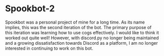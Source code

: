 # Spookbot-2  
Spookbot was a personal project of mine for a long time. As its name implies, this was the second iteration of the bot. The primary purpose of this iteration was learning how to use cogs effectively. I would like to think it worked out quite well! However, with discord.py no longer being maintained and a growing dissatisfaction towards Discord as a platform, I am no longer interested in continuing to work on this bot.  